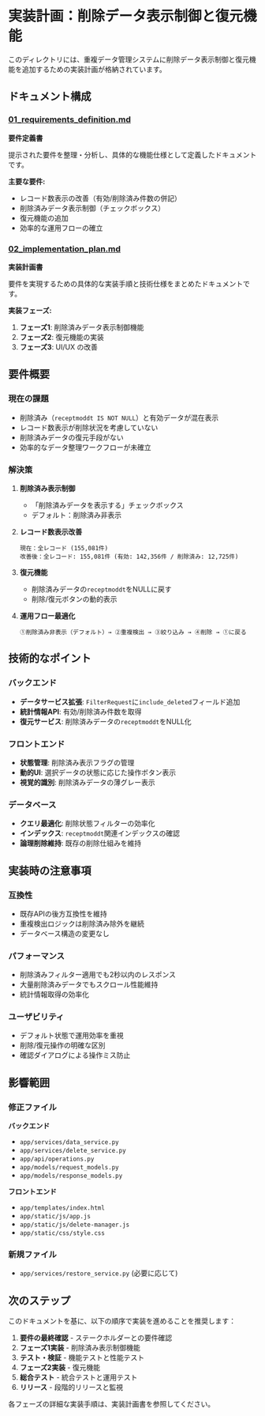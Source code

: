 # 実装計画：削除データ表示制御と復元機能

このディレクトリには、重複データ管理システムに削除データ表示制御と復元機能を追加するための実装計画が格納されています。

## ドキュメント構成

### [01_requirements_definition.md](01_requirements_definition.md)
**要件定義書**

提示された要件を整理・分析し、具体的な機能仕様として定義したドキュメントです。

**主要な要件:**
- レコード数表示の改善（有効/削除済み件数の併記）
- 削除済みデータ表示制御（チェックボックス）
- 復元機能の追加
- 効率的な運用フローの確立

### [02_implementation_plan.md](02_implementation_plan.md)
**実装計画書**

要件を実現するための具体的な実装手順と技術仕様をまとめたドキュメントです。

**実装フェーズ:**
1. **フェーズ1**: 削除済みデータ表示制御機能
2. **フェーズ2**: 復元機能の実装  
3. **フェーズ3**: UI/UX の改善

## 要件概要

### 現在の課題
- 削除済み（`receptmoddt IS NOT NULL`）と有効データが混在表示
- レコード数表示が削除状況を考慮していない
- 削除済みデータの復元手段がない
- 効率的なデータ整理ワークフローが未確立

### 解決策
1. **削除済み表示制御**
   - 「削除済みデータを表示する」チェックボックス
   - デフォルト：削除済み非表示

2. **レコード数表示改善**
   ```
   現在：全レコード (155,081件)
   改善後：全レコード: 155,081件 (有効: 142,356件 / 削除済み: 12,725件)
   ```

3. **復元機能**
   - 削除済みデータの`receptmoddt`をNULLに戻す
   - 削除/復元ボタンの動的表示

4. **運用フロー最適化**
   ```
   ①削除済み非表示（デフォルト）→ ②重複検出 → ③絞り込み → ④削除 → ①に戻る
   ```

## 技術的なポイント

### バックエンド
- **データサービス拡張**: `FilterRequest`に`include_deleted`フィールド追加
- **統計情報API**: 有効/削除済み件数を取得
- **復元サービス**: 削除済みデータの`receptmoddt`をNULL化

### フロントエンド
- **状態管理**: 削除済み表示フラグの管理
- **動的UI**: 選択データの状態に応じた操作ボタン表示
- **視覚的識別**: 削除済みデータの薄グレー表示

### データベース
- **クエリ最適化**: 削除状態フィルターの効率化
- **インデックス**: `receptmoddt`関連インデックスの確認
- **論理削除維持**: 既存の削除仕組みを維持

## 実装時の注意事項

### 互換性
- 既存APIの後方互換性を維持
- 重複検出ロジックは削除済み除外を継続
- データベース構造の変更なし

### パフォーマンス
- 削除済みフィルター適用でも2秒以内のレスポンス
- 大量削除済みデータでもスクロール性能維持
- 統計情報取得の効率化

### ユーザビリティ
- デフォルト状態で運用効率を重視
- 削除/復元操作の明確な区別
- 確認ダイアログによる操作ミス防止

## 影響範囲

### 修正ファイル
**バックエンド**
- `app/services/data_service.py`
- `app/services/delete_service.py` 
- `app/api/operations.py`
- `app/models/request_models.py`
- `app/models/response_models.py`

**フロントエンド**
- `app/templates/index.html`
- `app/static/js/app.js`
- `app/static/js/delete-manager.js`
- `app/static/css/style.css`

### 新規ファイル
- `app/services/restore_service.py` (必要に応じて)

## 次のステップ

このドキュメントを基に、以下の順序で実装を進めることを推奨します：

1. **要件の最終確認** - ステークホルダーとの要件確認
2. **フェーズ1実装** - 削除済み表示制御機能
3. **テスト・検証** - 機能テストと性能テスト
4. **フェーズ2実装** - 復元機能
5. **総合テスト** - 統合テストと運用テスト
6. **リリース** - 段階的リリースと監視

各フェーズの詳細な実装手順は、実装計画書を参照してください。
